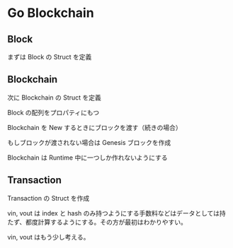 # Go Blockchain

## Block

まずは Block の Struct を定義

## Blockchain

次に Blockchain の Struct を定義

Block の配列をプロパティにもつ

Blockchain を New するときにブロックを渡す（続きの場合）

もしブロックが渡されない場合は Genesis ブロックを作成

Blockchain は Runtime 中に一つしか作れないようにする

## Transaction

Transaction の Struct を作成

vin, vout は index と hash のみ持つようにする手数料などはデータとしては持たず、都度計算するようにする。その方が最初はわかりやすい。

vin, vout はもう少し考える。
